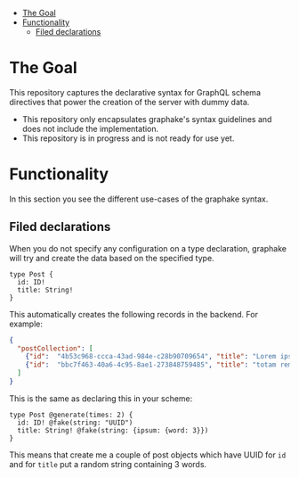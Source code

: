 - [The Goal](#the-goal)
- [Functionality](#functionality)
  - [Filed declarations](#filed-declarations)

# The Goal

This repository captures the declarative syntax for GraphQL schema directives that power the creation of the server with dummy data.

- This repository only encapsulates graphake's syntax guidelines and does not include the implementation.
- This repository is in progress and is not ready for use yet.

# Functionality

In this section you see the different use-cases of the graphake syntax.

## Filed declarations 

When you do not specify any configuration on a type declaration, graphake will try and create the data based on the specified type.

```gql
type Post {
  id: ID!
  title: String!
}
```

This automatically creates the following records in the backend. For example:

```json
{
  "postCollection": [
    {"id":  "4b53c968-ccca-43ad-984e-c28b90709654", "title": "Lorem ipsum dolor" },
    {"id":  "bbc7f463-40a6-4c95-8ae1-273848759485", "title": "totam rem aperiam" }
  ]
}
```

This is the same as declaring this in your scheme:

```gql
type Post @generate(times: 2) {
  id: ID! @fake(string: "UUID")
  title: String! @fake(string: {ipsum: {word: 3}})
}
```
This means that create me a couple of post objects which have UUID for `id` and for `title` put a random string containing 3 words.